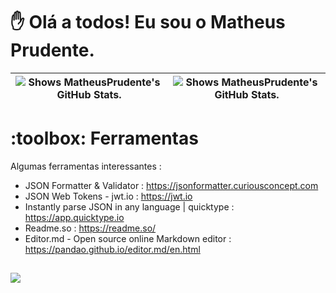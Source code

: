 <h1> ✋ Olá a todos! Eu sou o Matheus Prudente.</h1>

<table>
  <thead>
    <tr>
      <th>
          <picture>
            <source media="(prefers-color-scheme: dark)" srcset="https://github-readme-stats.vercel.app/api?username=MatheusPrudente&show_icons=true&include_all_commits=true&theme=dracula&hide_border=true" style="max-width: 100%;">
            <img alt="Shows MatheusPrudente's GitHub Stats." src="https://github-readme-stats.vercel.app/api?username=MatheusPrudente&show_icons=true&include_all_commits=true&theme=default&hide_border=true" style="max-width: 100%;">
          </picture>
      </th>
      <th>
        <picture>
          <source media="(prefers-color-scheme: dark)" srcset="https://github-readme-stats.vercel.app/api/top-langs/?username=MatheusPrudente&langs_count=6&layout=compact&theme=dracula&hide_border=true" style="max-width: 100%;">
          <img alt="Shows MatheusPrudente's GitHub Stats." src="https://github-readme-stats.vercel.app/api/top-langs/?username=MatheusPrudente&langs_count=6&layout=compact&theme=default&hide_border=true" style="max-width: 100%;">
        </picture>
      </th>
    </tr>
  </thead>
</table>
<h1> :toolbox: Ferramentas </h1>

Algumas ferramentas interessantes : 

- JSON Formatter & Validator : https://jsonformatter.curiousconcept.com
- JSON Web Tokens - jwt.io : https://jwt.io
- Instantly parse JSON in any language | quicktype : https://app.quicktype.io
- Readme.so : https://readme.so/
- Editor.md - Open source online Markdown editor : https://pandao.github.io/editor.md/en.html

##

<div>
  <a href="https://br.linkedin.com/in/matheus-prudente-88196a245" target="_blank"><img src="https://img.shields.io/badge/-LinkedIn-%230077B5?style=for-the-badge&logo=linkedin&logoColor=white" target="_blank"></a> 
</div>
